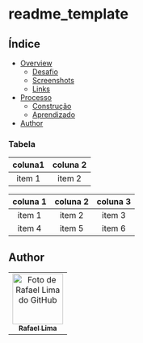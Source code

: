 # readme_template

## Índice

- [Overview](#overview)
  - [Desafio](#desafio)
  - [Screenshots](#screenshots)
  - [Links](#links)
- [Processo](#processo)
  - [Construção](#construção)
  - [Aprendizado](#aprendizado)
- [Author](#author)



### Tabela


coluna1           |  coluna 2
:-------------------------:|:-------------------------:
item 1  |  item 2

coluna 1         |  coluna 2 | coluna 3
:-------------------------:|:-------------------------:|:-------------------------:
item 1  |  item 2 | item 3
item 4 | item 5 |item 6



## Author


<table>
  <tr>
    <td align="center">
      <a href="https://www.linkedin.com/in/rafael99ldm/">
        <img src="https://github.com/RafaZeero.png" width="100px;" alt="Foto de Rafael Lima do GitHub"/><br>
        <sub>
          <b>Rafael Lima</b>
        </sub>
      </a>
    </td>
  </tr>
</table>
